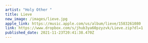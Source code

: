```yaml
---
artist: "Holy Other "
title: Lieve
new_image: /images/lieve.jpg
apple_link: https://music.apple.com/us/album/lieve/1583261080
link: https://www.dropbox.com/s/jhub3ya60pzyzvk/Lieve.zip?dl=1
published_date: 2021-11-23T20:41:38.470Z
---
```

